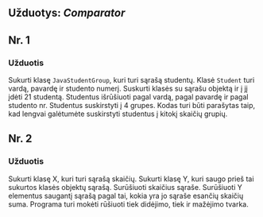 
## Užduotys: *Comparator*

## Nr. 1

### Užduotis

Sukurti klasę `JavaStudentGroup`, kuri turi sąrašą studentų. Klasė `Student` turi vardą, pavardę ir studento numerį. 
Suskurti klasės su sąrašu objektą ir į jį įdėti 21 studentą. Studentus išrūšiuoti pagal vardą, pagal pavardę ir pagal studento nr. Studentus suskirstyti į 4 grupes. Kodas turi būti parašytas taip, kad lengvai galėtumėte suskirstyti studentus į kitokį skaičių grupių.

## Nr. 2

### Užduotis

Sukurti klasę X, kuri turi sąrašą skaičių. Sukurti klasę Y, kuri saugo prieš tai sukurtos klasės objektų sąrašą. 
Surūšiuoti skaičius sąraše. Surūšiuoti Y elementus saugantį sąrašą pagal tai, kokia yra jo sąraše esančių skaičių suma. Programa turi mokėti rūšiuoti tiek didėjimo, tiek ir mažėjimo tvarka.
